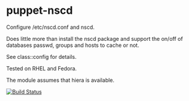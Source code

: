 puppet-nscd
===========

Configure /etc/nscd.conf and nscd.

Does little more than install the nscd package
and support the on/off of databases passwd,
groups and hosts to cache or not.

See class::config for details.

Tested on RHEL and Fedora.

The module assumes that hiera is available.

[![Build Status](https://travis-ci.org/cernops/puppet-nscd.svg?branch=master)](https://travis-ci.org/cernops/puppet-nscd)
